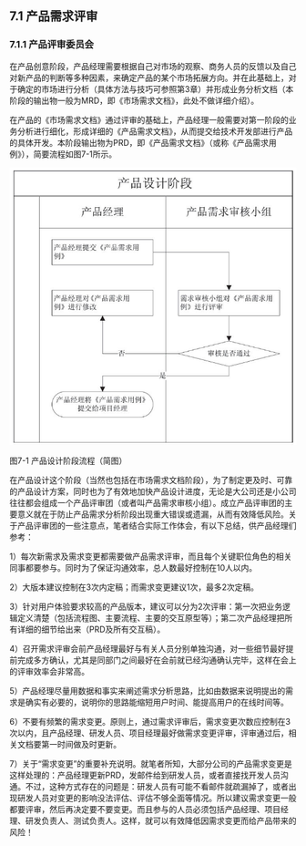 ## 7.1 产品需求评审

### 7.1.1 产品评审委员会

在产品创意阶段，产品经理需要根据自己对市场的观察、商务人员的反馈以及自己对新产品的判断等多种因素，来确定产品的某个市场拓展方向。并在此基础上，对于确定的市场进行分析（具体方法与技巧可参照第3章）并形成业务分析文档（本阶段的输出物一般为MRD，即《市场需求文档》，此处不做详细介绍）。

在产品的《市场需求文档》通过评审的基础上，产品经理一般需要对第一阶段的业务分析进行细化，形成详细的《产品需求文档》，从而提交给技术开发部进行产品的具体开发。本阶段输出物为PRD，即《产品需求文档》（或称《产品需求用例》），简要流程如图7-1所示。

![](images/image01520.jpeg)

图7-1 产品设计阶段流程（简图）

在产品设计这个阶段（当然也包括在市场需求文档阶段），为了制定更及时、可靠的产品设计方案，同时也为了有效地加快产品设计进度，无论是大公司还是小公司往往都会组成一个产品评审团（或者叫产品需求审核小组）。成立产品评审团的主要意义就在于防止产品需求分析阶段出现重大错误或遗漏，从而有效降低风险。关于产品评审团的一些注意点，笔者结合实际工作体会，有以下总结，供产品经理们参考：

1）每次新需求及需求变更都需要做产品需求评审，而且每个关键职位角色的相关同事都要参与。同时为了保证沟通效率，总人数最好控制在10人以内。

2）大版本建议控制在3次内定稿；而需求变更建议1次，最多2次定稿。

3）针对用户体验要求较高的产品版本，建议可以分为2次评审：第一次把业务逻辑定义清楚（包括流程图、主要流程、主要的交互原型等）；第二次产品经理把所有详细的细节给出来（PRD及所有交互稿）。

4）召开需求评审会前产品经理最好与有关人员分别单独沟通，对一些细节最好提前完成多方确认，尤其是同部门之间最好在会前就已经沟通确认完毕，这样在会上的评审效率会非常高。

5）产品经理尽量用数据和事实来阐述需求分析思路，比如由数据来说明提出的需求是确实有必要的，说明你的思路能缩短用户时间、能提高用户的在线时间等。

6）不要有频繁的需求变更。原则上，通过需求评审后，需求变更次数应控制在3次以内，且产品经理、研发人员、项目经理最好做需求变更评审，评审通过后，相关文档要第一时间做及时更新。

7）关于“需求变更”的重要补充说明。就笔者所知，大部分公司的产品需求变更是这样处理的：产品经理更新PRD，发邮件给到研发人员，或者直接找开发人员沟通。不过，这种方式存在的问题是：研发人员有可能不看邮件就疏漏掉了，或者出现研发人员对变更的影响没法评估、评估不够全面等情况。所以建议需求变更一般都要评审，然后再决定要不要变更。而且参与的人员必须包括产品经理、项目经理、研发负责人、测试负责人。这样，就可以有效降低因需求变更而给产品带来的风险！
